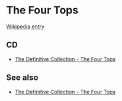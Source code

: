 # The Four Tops

[Wikipedia entry](https://en.wikipedia.org/wiki/The_Four_Tops)

## CD

- [The Definitive Collection - The Four Tops](The_Definitive_Collection_-_The_Four_Tops.md)

## See also

- [The Definitive Collection - The Four Tops](The_Definitive_Collection_-_The_Four_Tops.md)
